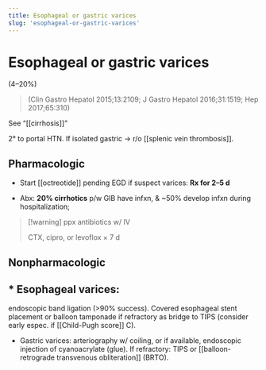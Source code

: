 ```yaml
---
title: Esophageal or gastric varices
slug: 'esophageal-or-gastric-varices'
---
```

# Esophageal or gastric varices

 (4–20%)

> (Clin Gastro Hepatol 2015;13:2109; J Gastro Hepatol 2016;31:1519; Hep 2017;65:310)

See “[[cirrhosis]]”

2° to portal HTN. If isolated gastric → r/o [[splenic vein thrombosis]].

## Pharmacologic

* Start [[octreotide]] pending EGD if suspect varices: **Rx for 2–5 d**

* Abx: **20% cirrhotics** p/w GIB have infxn, & ~50% develop infxn during hospitalization;

> [!warning] ppx antibiotics w/ IV
>
> CTX, cipro, or levoflox × 7 d

## Nonpharmacologic

## * Esophageal varices:
endoscopic band ligation (>90% success). Covered esophageal stent placement or balloon tamponade if refractory as bridge to TIPS (consider early espec. if [[Child-Pugh score]] C).

* Gastric varices: arteriography w/ coiling, or if available, endoscopic injection of cyanoacrylate (glue). If refractory: TIPS or [[balloon-retrograde transvenous obliteration]] (BRTO).

